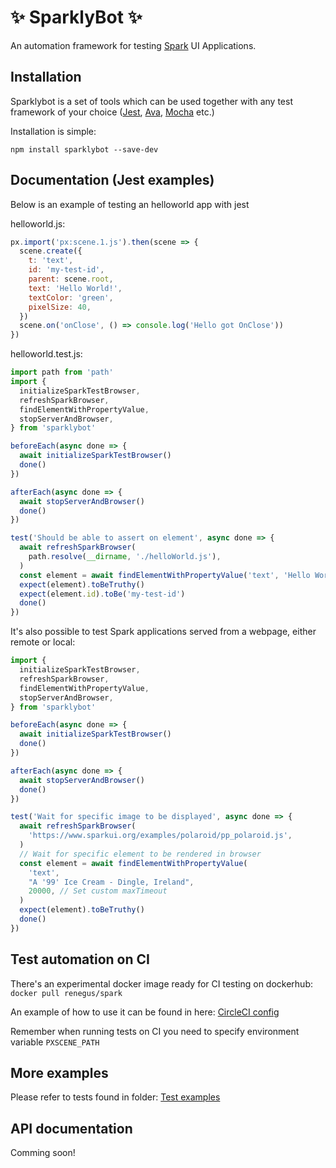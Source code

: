 # :sparkles: SparklyBot :sparkles:

An automation framework for testing [Spark](https://www.sparkui.org/) UI Applications.

## Installation

Sparklybot is a set of tools which can be used together with any test framework of your choice ([Jest](https://github.com/facebook/jest), [Ava](https://github.com/avajs/ava), [Mocha](https://github.com/mochajs/mocha) etc.)

Installation is simple:

```
npm install sparklybot --save-dev
```

## Documentation (Jest examples)

Below is an example of testing an helloworld app with jest

helloworld.js:
```javascript
px.import('px:scene.1.js').then(scene => {
  scene.create({
    t: 'text',
    id: 'my-test-id',
    parent: scene.root,
    text: 'Hello World!',
    textColor: 'green',
    pixelSize: 40,
  })
  scene.on('onClose', () => console.log('Hello got OnClose'))
})
```

helloworld.test.js:
```javascript
import path from 'path'
import {
  initializeSparkTestBrowser,
  refreshSparkBrowser,
  findElementWithPropertyValue,
  stopServerAndBrowser,
} from 'sparklybot'

beforeEach(async done => {
  await initializeSparkTestBrowser()
  done()
})

afterEach(async done => {
  await stopServerAndBrowser()
  done()
})

test('Should be able to assert on element', async done => {
  await refreshSparkBrowser(
    path.resolve(__dirname, './helloWorld.js'),
  )
  const element = await findElementWithPropertyValue('text', 'Hello World!')
  expect(element).toBeTruthy()
  expect(element.id).toBe('my-test-id')
  done()
})
```

It's also possible to test Spark applications served from a webpage, either remote or local:

```javascript
import {
  initializeSparkTestBrowser,
  refreshSparkBrowser,
  findElementWithPropertyValue,
  stopServerAndBrowser,
} from 'sparklybot'

beforeEach(async done => {
  await initializeSparkTestBrowser()
  done()
})

afterEach(async done => {
  await stopServerAndBrowser()
  done()
})

test('Wait for specific image to be displayed', async done => {
  await refreshSparkBrowser(
    'https://www.sparkui.org/examples/polaroid/pp_polaroid.js',
  )
  // Wait for specific element to be rendered in browser
  const element = await findElementWithPropertyValue(
    'text',
    "A '99' Ice Cream - Dingle, Ireland",
    20000, // Set custom maxTimeout
  )
  expect(element).toBeTruthy()
  done()
})
```

## Test automation on CI

There's an experimental docker image ready for CI testing on dockerhub: ```docker pull renegus/spark```

An example of how to use it can be found in here: [CircleCI config](.circleci/config.yml)

Remember when running tests on CI you need to specify environment variable ```PXSCENE_PATH```

## More examples

Please refer to tests found in folder: [Test examples](test/)

## API documentation

Comming soon!